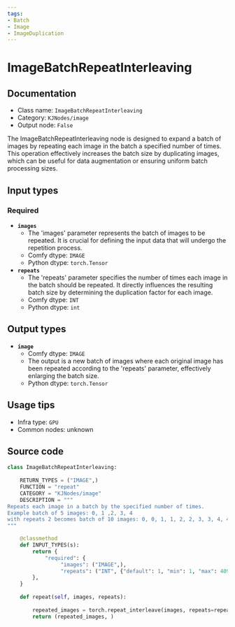 ```yaml
---
tags:
- Batch
- Image
- ImageDuplication
---
```


# ImageBatchRepeatInterleaving
## Documentation
- Class name: `ImageBatchRepeatInterleaving`
- Category: `KJNodes/image`
- Output node: `False`

The ImageBatchRepeatInterleaving node is designed to expand a batch of images by repeating each image in the batch a specified number of times. This operation effectively increases the batch size by duplicating images, which can be useful for data augmentation or ensuring uniform batch processing sizes.
## Input types
### Required
- **`images`**
    - The 'images' parameter represents the batch of images to be repeated. It is crucial for defining the input data that will undergo the repetition process.
    - Comfy dtype: `IMAGE`
    - Python dtype: `torch.Tensor`
- **`repeats`**
    - The 'repeats' parameter specifies the number of times each image in the batch should be repeated. It directly influences the resulting batch size by determining the duplication factor for each image.
    - Comfy dtype: `INT`
    - Python dtype: `int`
## Output types
- **`image`**
    - Comfy dtype: `IMAGE`
    - The output is a new batch of images where each original image has been repeated according to the 'repeats' parameter, effectively enlarging the batch size.
    - Python dtype: `torch.Tensor`
## Usage tips
- Infra type: `GPU`
- Common nodes: unknown


## Source code
```python
class ImageBatchRepeatInterleaving:
    
    RETURN_TYPES = ("IMAGE",)
    FUNCTION = "repeat"
    CATEGORY = "KJNodes/image"
    DESCRIPTION = """
Repeats each image in a batch by the specified number of times.  
Example batch of 5 images: 0, 1 ,2, 3, 4  
with repeats 2 becomes batch of 10 images: 0, 0, 1, 1, 2, 2, 3, 3, 4, 4  
"""

    @classmethod
    def INPUT_TYPES(s):
        return {
            "required": {
                 "images": ("IMAGE",),
                 "repeats": ("INT", {"default": 1, "min": 1, "max": 4096}),
        },
    } 
    
    def repeat(self, images, repeats):
       
        repeated_images = torch.repeat_interleave(images, repeats=repeats, dim=0)
        return (repeated_images, )

```
